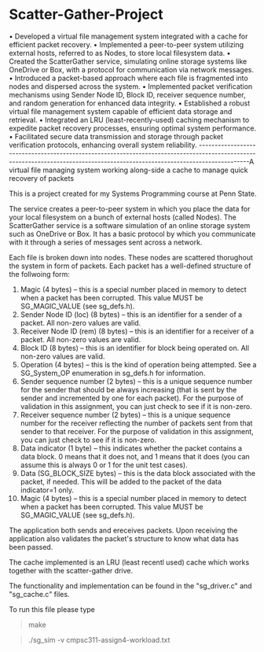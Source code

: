 # Scatter-Gather-Project
•	Developed a virtual file management system integrated with a cache for efficient packet recovery.
•	Implemented a peer-to-peer system utilizing external hosts, referred to as Nodes, to store local filesystem data.
•	Created the ScatterGather service, simulating online storage systems like OneDrive or Box, with a protocol for communication via network messages.
•	Introduced a packet-based approach where each file is fragmented into nodes and dispersed across the system.
•	Implemented packet verification mechanisms using Sender Node ID, Block ID, receiver sequence number, and random generation for enhanced data integrity.
•	Established a robust virtual file management system capable of efficient data storage and retrieval.
•	Integrated an LRU (least-recently-used) caching mechanism to expedite packet recovery processes, ensuring optimal system performance.
•	Facilitated secure data transmission and storage through packet verification protocols, enhancing overall system reliability.
----------------------------------------------------------------------------------------------------------------------------------------------------------------------------A virtual file managing system working along-side a cache to manage quick recovery of packets

This is a project created for my Systems Programming course at Penn State. 

The service creates a peer-to-peer system in which you place the data for your local filesystem on a bunch of external hosts (called Nodes). The ScatterGather service is a software 
simulation of an online storage system such as OneDrive or Box. It has a basic protocol by which you communicate with it through a series of messages sent across a network. 

Each file is broken down into nodes. These nodes are scattered thorughout the system in form of packets. Each packet has a well-defined structure of the follwoing form: 
1) Magic (4 bytes) – this is a special number placed in memory to detect when a packet has been corrupted. This value MUST be SG_MAGIC_VALUE (see sg_defs.h).
2) Sender Node ID (loc) (8 bytes) – this is an identifier for a sender of a packet. All non-zero values are valid.
3) Receiver Node ID (rem)  (8 bytes) – this is an identifier for a receiver of a packet. All non-zero values are valid.
4) Block ID (8 bytes) – this is an identifier for block being operated on. All non-zero values are valid.
5) Operation (4 bytes) – this is the kind of operation being attempted. See a SG_System_OP enumeration in sg_defs.h for information.
6) Sender sequence number (2 bytes) – this is a unique sequence number for the sender that should be always increasing (that is sent by the sender and incremented by one for each packet). For the purpose of validation in this assignment, you can just check to see if it is non-zero.
7) Receiver sequence number (2 bytes) – this is a unique sequence number for the receiver reflecting the number of packets sent from that sender to that receiver. For the purpose of validation in this assignment, you can just check to see if it is non-zero.
8) Data indicator (1 byte) – this indicates whether the packet contains a data block. 0 means that it does not, and 1 means that it does (you can assume this is always 0 or 1 for the unit test cases).
9) Data (SG_BLOCK_SIZE bytes) – this is the data block associated with the packet, if needed. This will be added to the packet of the data indicator=1 only.
10) Magic (4 bytes) – this is a special number placed in memory to detect when a packet has been corrupted. This value MUST be SG_MAGIC_VALUE (see sg_defs.h).

The application both sends and ereceives packets. Upon receiving the application also validates the packet's structure to know what data has been passed.

The cache implemented is an LRU (least recentl used) cache which works together with the scatter-gather drive.

The functionality and implementation can be found in the "sg_driver.c" and "sg_cache.c" files.  

To run this file please type

> make

> ./sg_sim -v cmpsc311-assign4-workload.txt
